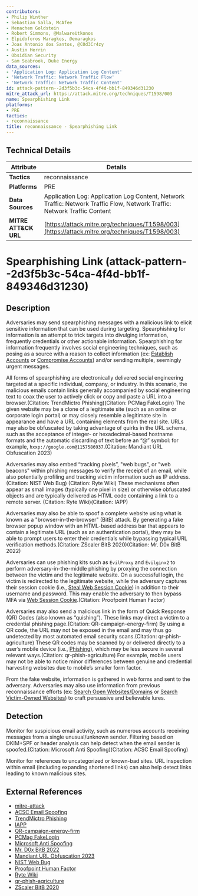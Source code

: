 ```yaml
---
contributors:
- Philip Winther
- Sebastian Salla, McAfee
- Menachem Goldstein
- Robert Simmons, @MalwareUtkonos
- Elpidoforos Maragkos, @emaragkos
- Joas Antonio dos Santos, @C0d3Cr4zy
- Austin Herrin
- Obsidian Security
- Sam Seabrook, Duke Energy
data_sources:
- 'Application Log: Application Log Content'
- 'Network Traffic: Network Traffic Flow'
- 'Network Traffic: Network Traffic Content'
id: attack-pattern--2d3f5b3c-54ca-4f4d-bb1f-849346d31230
mitre_attack_url: https://attack.mitre.org/techniques/T1598/003
name: Spearphishing Link
platforms:
- PRE
tactics:
- reconnaissance
title: reconnaissance - Spearphishing Link
---
```


## Technical Details

| Attribute | Details |
|-----------|----------|
| **Tactics** | reconnaissance |
| **Platforms** | PRE |
| **Data Sources** | Application Log: Application Log Content, Network Traffic: Network Traffic Flow, Network Traffic: Network Traffic Content |
| **MITRE ATT&CK URL** | [https://attack.mitre.org/techniques/T1598/003](https://attack.mitre.org/techniques/T1598/003) |

# Spearphishing Link (attack-pattern--2d3f5b3c-54ca-4f4d-bb1f-849346d31230)

## Description
Adversaries may send spearphishing messages with a malicious link to elicit sensitive information that can be used during targeting. Spearphishing for information is an attempt to trick targets into divulging information, frequently credentials or other actionable information. Spearphishing for information frequently involves social engineering techniques, such as posing as a source with a reason to collect information (ex: [Establish Accounts](https://attack.mitre.org/techniques/T1585) or [Compromise Accounts](https://attack.mitre.org/techniques/T1586)) and/or sending multiple, seemingly urgent messages.

All forms of spearphishing are electronically delivered social engineering targeted at a specific individual, company, or industry. In this scenario, the malicious emails contain links generally accompanied by social engineering text to coax the user to actively click or copy and paste a URL into a browser.(Citation: TrendMictro Phishing)(Citation: PCMag FakeLogin) The given website may be a clone of a legitimate site (such as an online or corporate login portal) or may closely resemble a legitimate site in appearance and have a URL containing elements from the real site. URLs may also be obfuscated by taking advantage of quirks in the URL schema, such as the acceptance of integer- or hexadecimal-based hostname formats and the automatic discarding of text before an “@” symbol: for example, `hxxp://google.com@1157586937`.(Citation: Mandiant URL Obfuscation 2023)

Adversaries may also embed “tracking pixels”, "web bugs", or "web beacons" within phishing messages to verify the receipt of an email, while also potentially profiling and tracking victim information such as IP address.(Citation: NIST Web Bug) (Citation: Ryte Wiki) These mechanisms often appear as small images (typically one pixel in size) or otherwise obfuscated objects and are typically delivered as HTML code containing a link to a remote server. (Citation: Ryte Wiki)(Citation: IAPP)

Adversaries may also be able to spoof a complete website using what is known as a "browser-in-the-browser" (BitB) attack. By generating a fake browser popup window with an HTML-based address bar that appears to contain a legitimate URL (such as an authentication portal), they may be able to prompt users to enter their credentials while bypassing typical URL verification methods.(Citation: ZScaler BitB 2020)(Citation: Mr. D0x BitB 2022)

Adversaries can use phishing kits such as `EvilProxy` and `Evilginx2` to perform adversary-in-the-middle phishing by proxying the connection between the victim and the legitimate website. On a successful login, the victim is redirected to the legitimate website, while the adversary captures their session cookie (i.e., [Steal Web Session Cookie](https://attack.mitre.org/techniques/T1539)) in addition to their username and password. This may enable the adversary to then bypass MFA via [Web Session Cookie](https://attack.mitre.org/techniques/T1550/004).(Citation: Proofpoint Human Factor)

Adversaries may also send a malicious link in the form of Quick Response (QR) Codes (also known as “quishing”). These links may direct a victim to a credential phishing page.(Citation: QR-campaign-energy-firm) By using a QR code, the URL may not be exposed in the email and may thus go undetected by most automated email security scans.(Citation: qr-phish-agriculture) These QR codes may be scanned by or delivered directly  to a user’s mobile device (i.e., [Phishing](https://attack.mitre.org/techniques/T1660)), which may be less secure in several relevant ways.(Citation: qr-phish-agriculture) For example, mobile users may not be able to notice minor differences between genuine and credential harvesting websites due to mobile’s smaller form factor.

From the fake website, information is gathered in web forms and sent to the adversary. Adversaries may also use information from previous reconnaissance efforts (ex: [Search Open Websites/Domains](https://attack.mitre.org/techniques/T1593) or [Search Victim-Owned Websites](https://attack.mitre.org/techniques/T1594)) to craft persuasive and believable lures.

## Detection
Monitor for suspicious email activity, such as numerous accounts receiving messages from a single unusual/unknown sender. Filtering based on DKIM+SPF or header analysis can help detect when the email sender is spoofed.(Citation: Microsoft Anti Spoofing)(Citation: ACSC Email Spoofing)

Monitor for references to uncategorized or known-bad sites. URL inspection within email (including expanding shortened links) can also help detect links leading to known malicious sites.

## External References
- [mitre-attack](https://attack.mitre.org/techniques/T1598/003)
- [ACSC Email Spoofing](https://web.archive.org/web/20210708014107/https://www.cyber.gov.au/sites/default/files/2019-03/spoof_email_sender_policy_framework.pdf)
- [TrendMictro Phishing](https://www.trendmicro.com/en_us/research/20/i/tricky-forms-of-phishing.html)
- [IAPP](https://iapp.org/resources/article/web-beacon/)
- [QR-campaign-energy-firm](https://therecord.media/phishing-campaign-used-qr-codes-to-target-energy-firm)
- [PCMag FakeLogin](https://www.pcmag.com/news/hackers-try-to-phish-united-nations-staffers-with-fake-login-pages)
- [Microsoft Anti Spoofing](https://docs.microsoft.com/en-us/microsoft-365/security/office-365-security/anti-spoofing-protection?view=o365-worldwide)
- [Mr. D0x BitB 2022](https://mrd0x.com/browser-in-the-browser-phishing-attack/)
- [Mandiant URL Obfuscation 2023](https://www.mandiant.com/resources/blog/url-obfuscation-schema-abuse)
- [NIST Web Bug](https://csrc.nist.gov/glossary/term/web_bug)
- [Proofpoint Human Factor](https://www.proofpoint.com/sites/default/files/threat-reports/pfpt-us-tr-human-factor-report.pdf)
- [Ryte Wiki](https://en.ryte.com/wiki/Tracking_Pixel)
- [qr-phish-agriculture](https://www.proofpoint.com/us/blog/email-and-cloud-threats/cybersecurity-stop-month-qr-code-phishing)
- [ZScaler BitB 2020](https://www.zscaler.com/blogs/security-research/fake-sites-stealing-steam-credentials)
